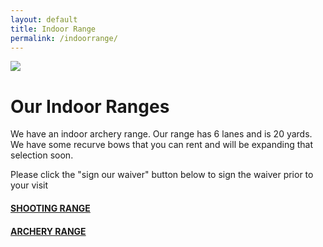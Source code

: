 ```yaml
---
layout: default
title: Indoor Range
permalink: /indoorrange/
---
```

<div>
<img src="/graphics/therange.png" />
</div>

# Our Indoor Ranges

We have an indoor archery range. Our range has 6 lanes and is 20 yards. We have some recurve bows that you can rent and will be expanding that selection soon.

Please click the "sign our waiver" button below to sign the waiver prior to your visit

#### [SHOOTING RANGE](/shooting/#bm)

#### [ARCHERY RANGE](/archery/#bm)